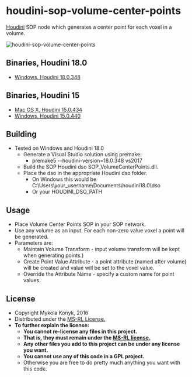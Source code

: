 # houdini-sop-volume-center-points

[Houdini](http://www.sidefx.com/index.php) SOP node which generates a center point for each voxel in a volume.

![houdini-sop-volume-center-points](http://i.imgur.com/4oS43vh.png)

## Binaries, Houdini 18.0
* [Windows, Houdini 18.0.348](https://github.com/ttvd/houdini-sop-volume-center-points/releases/download/H18/houdini.sop.volume.center.points.18.0.348.rar)

## Binaries, Houdini 15
* [Mac OS X, Houdini 15.0.434](https://github.com/ttvd/houdini-sop-volume-center-points/releases/download/1.0.1/houdini.sop.volume.center.points.15.0.434.osx.tar.gz)
* [Windows, Houdini 15.0.440](https://github.com/ttvd/houdini-sop-volume-center-points/releases/download/1.0.1/houdini.sop.volume.center.points.15.0.440.win.rar)

## Building

* Tested on Windows and Houdini 18.0
    * Generate a Visual Studio solution using premake:
        * premake5 --houdini-version=18.0.348 vs2017
    * Build the SOP Houdini dso SOP_VolumeCenterPoints.dll.
    * Place the dso in the appropriate Houdini dso folder.
        * On Windows this would be C:\Users\your_username\Documents\houdini18.0\dso
        * Or your HOUDINI_DSO_PATH

## Usage

* Place Volume Center Points SOP in your SOP network.
* Use any volume as an input. For each non-zero value voxel a point will be generated.
* Parameters are:
    * Maintain Volume Transform - input volume transform will be kept when generating points.)
    * Create Point Value Attribute - a point attribute (named after volume) will be created and value will be set to the voxel value.
    * Override the Attribute Name - specify a custom name for point values.

## License

* Copyright Mykola Konyk, 2016
* Distributed under the [MS-RL License.](http://opensource.org/licenses/MS-RL)
* **To further explain the license:**
  * **You cannot re-license any files in this project.**
  * **That is, they must remain under the [MS-RL license.](http://opensource.org/licenses/MS-RL)**
  * **Any other files you add to this project can be under any license you want.**
  * **You cannot use any of this code in a GPL project.**
  * Otherwise you are free to do pretty much anything you want with this code.
